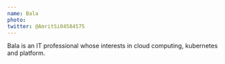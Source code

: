```yaml
---
name: Bala
photo: 
twitter: @AmritSi04584575
---
```

Bala is an IT professional whose interests in cloud computing, kubernetes and platform.